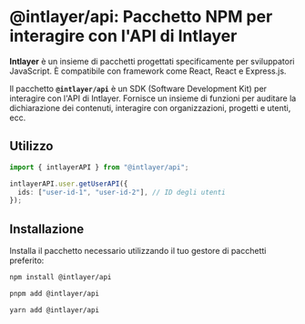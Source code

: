 # @intlayer/api: Pacchetto NPM per interagire con l'API di Intlayer

**Intlayer** è un insieme di pacchetti progettati specificamente per sviluppatori JavaScript. È compatibile con framework come React, React e Express.js.

Il pacchetto **`@intlayer/api`** è un SDK (Software Development Kit) per interagire con l'API di Intlayer. Fornisce un insieme di funzioni per auditare la dichiarazione dei contenuti, interagire con organizzazioni, progetti e utenti, ecc.

## Utilizzo

```ts
import { intlayerAPI } from "@intlayer/api";

intlayerAPI.user.getUserAPI({
  ids: ["user-id-1", "user-id-2"], // ID degli utenti
});
```

## Installazione

Installa il pacchetto necessario utilizzando il tuo gestore di pacchetti preferito:

```bash packageManager="npm"
npm install @intlayer/api
```

```bash packageManager="pnpm"
pnpm add @intlayer/api
```

```bash packageManager="yarn"
yarn add @intlayer/api
```
